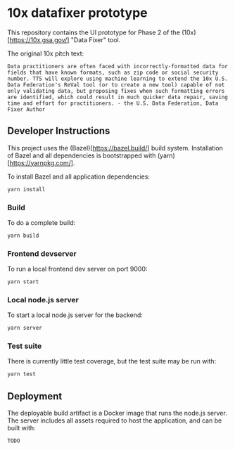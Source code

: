 # 10x datafixer prototype

This repository contains the UI prototype for Phase 2 of the (10x)[https://10x.gsa.gov/] "Data Fixer" tool.

The original 10x pitch text:

    Data practitioners are often faced with incorrectly-formatted data for fields that have known formats, such as zip code or social security number. TTS will explore using machine learning to extend the 10x U.S. Data Federation's ReVal tool (or to create a new tool) capable of not only validating data, but proposing fixes when such formatting errors are identified, which could result in much quicker data repair, saving time and effort for practitioners. - the U.S. Data Federation, Data Fixer Author

## Developer Instructions

This project uses the (Bazel)[https://bazel.build/] build system. Installation of Bazel and all dependencies is bootstrapped with (yarn)[https://yarnpkg.com/].

To install Bazel and all application dependencies:

```bash
yarn install
```

### Build

To do a complete build:

```bash
yarn build
```

### Frontend devserver

To run a local frontend dev server on port 9000:

```bash
yarn start
```

### Local node.js server

To start a local node.js server for the backend:

```bash
yarn server
```

### Test suite

There is currently little test coverage, but the test suite may be run with:

```bash
yarn test
```

## Deployment

The deployable build artifact is a Docker image that runs the node.js server. The server includes all assets required to host the application, and can be built with:

```bash
TODO
```

